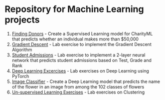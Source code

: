 # Repository for Machine Learning projects

1. [Finding Donors](finding_donors) - Create a Supervised Learning model for CharityML that predicts whether an individual makes more than $50,000
2. [Gradient Descent](GradientDescent) - Lab exercise to implement the Gradient Descent Algorithm
3. [Student Admissions](StudentAdmissions) - Lab exercise to implement a 2-layer neural network that predicts student admissions based on Test, Grade and Rank
4. [Deep Learning Excercises](DeepLearningExercises) - Lab exercises on Deep Learning using PyTorch
5. [Image Classifier](ImageClassifier) - Create a Deep Learning model that predicts the name of the flower in an image from among the 102 classes of flowers
6. [Un-supervised Learning Exercises](UnsupervisedLearningExercises) - Lab exercises on Clustering
